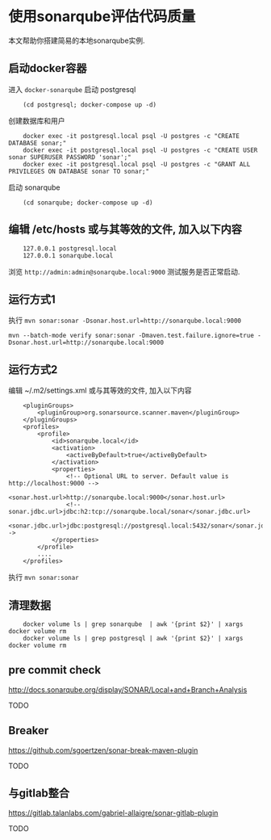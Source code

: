 
# 使用sonarqube评估代码质量

  本文帮助你搭建简易的本地sonarqube实例.

## 启动docker容器

  进入 `docker-sonarqube`
  启动 postgresql


        (cd postgresql; docker-compose up -d)

  创建数据库和用户


        docker exec -it postgresql.local psql -U postgres -c "CREATE DATABASE sonar;"
        docker exec -it postgresql.local psql -U postgres -c "CREATE USER sonar SUPERUSER PASSWORD 'sonar';"
        docker exec -it postgresql.local psql -U postgres -c "GRANT ALL PRIVILEGES ON DATABASE sonar TO sonar;"

  启动 sonarqube


        (cd sonarqube; docker-compose up -d)


## 编辑 /etc/hosts 或与其等效的文件, 加入以下内容


        127.0.0.1 postgresql.local
        127.0.0.1 sonarqube.local

  浏览 `http://admin:admin@sonarqube.local:9000` 测试服务是否正常启动.

## 运行方式1

  执行 `mvn sonar:sonar -Dsonar.host.url=http://sonarqube.local:9000`
  
  `mvn --batch-mode verify sonar:sonar -Dmaven.test.failure.ignore=true -Dsonar.host.url=http://sonarqube.local:9000`


## 运行方式2

  编辑 ~/.m2/settings.xml 或与其等效的文件, 加入以下内容


        <pluginGroups>
            <pluginGroup>org.sonarsource.scanner.maven</pluginGroup>
        </pluginGroups>
        <profiles>
            <profile>
                <id>sonarqube.local</id>
                <activation>
                    <activeByDefault>true</activeByDefault>
                </activation>
                <properties>
                    <!-- Optional URL to server. Default value is http://localhost:9000 -->
                    <sonar.host.url>http://sonarqube.local:9000</sonar.host.url>
                    <!--sonar.jdbc.url>jdbc:h2:tcp://sonarqube.local/sonar</sonar.jdbc.url>
                    <sonar.jdbc.url>jdbc:postgresql://postgresql.local:5432/sonar</sonar.jdbc.url-->
                </properties>
            </profile>
            ....
        </profiles>

  执行 `mvn sonar:sonar`

## 清理数据


        docker volume ls | grep sonarqube  | awk '{print $2}' | xargs docker volume rm
        docker volume ls | grep postgresql | awk '{print $2}' | xargs docker volume rm

## pre commit check

http://docs.sonarqube.org/display/SONAR/Local+and+Branch+Analysis

TODO

## Breaker

https://github.com/sgoertzen/sonar-break-maven-plugin

TODO

## 与gitlab整合

https://gitlab.talanlabs.com/gabriel-allaigre/sonar-gitlab-plugin

TODO
